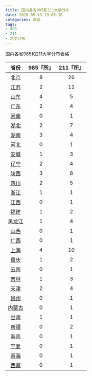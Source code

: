 ```yaml
---
title: 国内各省985和211大学分布
date: 2016-05-13 19:00:16
categories: 杂谈
tags:
- 985
- 211
- 大学分布
---
```


国内各省985和211大学分布表格

|省份|985『所』|211『所』|
|:-:|:-:|:-:|
|[北京](http://jiaoyu.baidu.com/college/all?provinceId=1)|8|26|
|[江苏](http://jiaoyu.baidu.com/college/all?provinceId=19)|2|11|
|[山东](http://jiaoyu.baidu.com/college/all?provinceId=25)|4|5|
|[广东](http://jiaoyu.baidu.com/college/all?provinceId=4)|2|4|
|[河南](http://jiaoyu.baidu.com/college/all?provinceId=14)|0|1|
|[湖北](http://jiaoyu.baidu.com/college/all?provinceId=16)|2|7|
|[湖南](http://jiaoyu.baidu.com/college/all?provinceId=17)|3|4|
|[河北](http://jiaoyu.baidu.com/college/all?provinceId=13)|0|1|
|[安徽](http://jiaoyu.baidu.com/college/all?provinceId=9)|1|3|
|[辽宁](http://jiaoyu.baidu.com/college/all?provinceId=21)|2|4|
|[陕西](http://jiaoyu.baidu.com/college/all?provinceId=27)|3|8|
|[四川](http://jiaoyu.baidu.com/college/all?provinceId=28)|2|5|
|[浙江](http://jiaoyu.baidu.com/college/all?provinceId=32)|1|1|
|[江西](http://jiaoyu.baidu.com/college/all?provinceId=20)|0|1|
|[福建](http://jiaoyu.baidu.com/college/all?provinceId=5)|1|2|
|[黑龙江](http://jiaoyu.baidu.com/college/all?provinceId=15)|1|4|
|[山西](http://jiaoyu.baidu.com/college/all?provinceId=26)|0|1|
|[广西](http://jiaoyu.baidu.com/college/all?provinceId=12)|0|1|
|[上海](http://jiaoyu.baidu.com/college/all?provinceId=2)|4|10|
|[重庆](http://jiaoyu.baidu.com/college/all?provinceId=33)|1|2|
|[云南](http://jiaoyu.baidu.com/college/all?provinceId=31)|0|1|
|[吉林](http://jiaoyu.baidu.com/college/all?provinceId=18)|1|3|
|[天津](http://jiaoyu.baidu.com/college/all?provinceId=3)|2|4|
|[贵州](http://jiaoyu.baidu.com/college/all?provinceId=10)|0|1|
|[内蒙古](http://jiaoyu.baidu.com/college/all?provinceId=22)|0|1|
|[甘肃](http://jiaoyu.baidu.com/college/all?provinceId=11)|1|1|
|[新疆](http://jiaoyu.baidu.com/college/all?provinceId=30)|0|2|
|[海南](http://jiaoyu.baidu.com/college/all?provinceId=8)|0|1|
|[宁夏](http://jiaoyu.baidu.com/college/all?provinceId=23)|0|1|
|[青海](http://jiaoyu.baidu.com/college/all?provinceId=24)|0|1|
|[西藏](http://jiaoyu.baidu.com/college/all?provinceId=29)|0|1|
